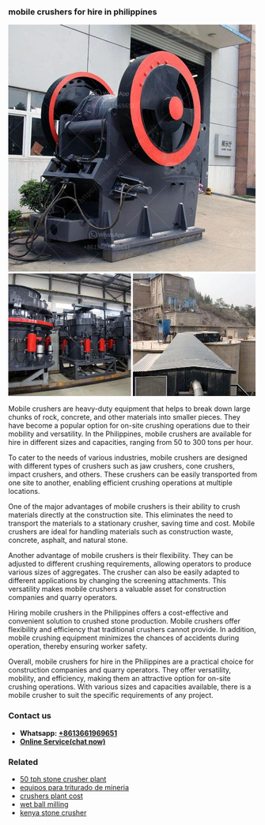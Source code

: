 <h3>mobile crushers for hire in philippines</h3><img src='1708587111.jpg' alt=''><p>Mobile crushers are heavy-duty equipment that helps to break down large chunks of rock, concrete, and other materials into smaller pieces. They have become a popular option for on-site crushing operations due to their mobility and versatility. In the Philippines, mobile crushers are available for hire in different sizes and capacities, ranging from 50 to 300 tons per hour.</p><p>To cater to the needs of various industries, mobile crushers are designed with different types of crushers such as jaw crushers, cone crushers, impact crushers, and others. These crushers can be easily transported from one site to another, enabling efficient crushing operations at multiple locations.</p><p>One of the major advantages of mobile crushers is their ability to crush materials directly at the construction site. This eliminates the need to transport the materials to a stationary crusher, saving time and cost. Mobile crushers are ideal for handling materials such as construction waste, concrete, asphalt, and natural stone.</p><p>Another advantage of mobile crushers is their flexibility. They can be adjusted to different crushing requirements, allowing operators to produce various sizes of aggregates. The crusher can also be easily adapted to different applications by changing the screening attachments. This versatility makes mobile crushers a valuable asset for construction companies and quarry operators.</p><p>Hiring mobile crushers in the Philippines offers a cost-effective and convenient solution to crushed stone production. Mobile crushers offer flexibility and efficiency that traditional crushers cannot provide. In addition, mobile crushing equipment minimizes the chances of accidents during operation, thereby ensuring worker safety.</p><p>Overall, mobile crushers for hire in the Philippines are a practical choice for construction companies and quarry operators. They offer versatility, mobility, and efficiency, making them an attractive option for on-site crushing operations. With various sizes and capacities available, there is a mobile crusher to suit the specific requirements of any project.</p><h3>Contact us</h3><ul><li><strong>Whatsapp:&nbsp;<a href="https://wa.me/8613661969651">+8613661969651</a></strong></li><li><a href="https://swt.shibang-china.com/?git&amp;zhl&amp;mobile crushers for hire in philippines"><strong>Online Service(chat now)</strong></a></li></ul><h3>Related</h3><ul><li><a href='50 tph stone crusher plant.md'>50 tph stone crusher plant</a></li><li><a href='equipos para triturado de mineria.md'>equipos para triturado de mineria</a></li><li><a href='crushers plant cost.md'>crushers plant cost</a></li><li><a href='wet ball milling.md'>wet ball milling</a></li><li><a href='kenya stone crusher.md'>kenya stone crusher</a></li></ul>